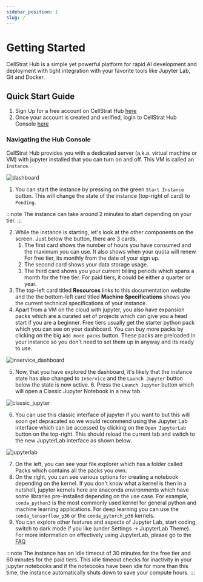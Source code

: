 ```yaml
---
sidebar_position: 1
slug: /
---
```


# Getting Started

CellStrat Hub is a simple yet powerful platform for rapid AI development and deployment with tight integration with your favorite tools like Jupyter Lab, Git and Docker.

## Quick Start Guide

1. Sign Up for a free account on CellStrat Hub [here](https://cellstrathub.com/sign-up)
2. Once your account is created and verified, login to CellStrat Hub Console [here](https://console.cellstrathub.com/)

### Navigating the Hub Console

CellStrat Hub provides you with a dedicated server (a.k.a. virtual machine or VM) with jupyter installed that you can turn on and off. This VM is called an `Instance`.

![dashboard](/img/dashboard.jpg)

1. You can start the instance by pressing on the green `Start Instance` button. This will change the state of the instance (top-right of card) to `Pending`.

:::note
The instance can take around 2 minutes to start depending on your tier.
:::

2. While the instance is starting, let's look at the other components on the screen. Just below the button, there are 3 cards,
   1. The first card shows the number of hours you have consumed and the maximum you can use. It also shows when your quota will renew. For free tier, its monthly from the date of your sign up.
   2. The second card shows your data storage usage.
   3. The third card shows you your current billing periods which spans a month for the free tier. For paid tiers, it could be either a quarter or year.
3. The top-left card titled **Resources** links to this documentation website and the the bottom-left card titled **Machine Specifications** shows you the current technical specifications of your instance.
4. Apart from a VM on the cloud with jupyter, you also have expansion packs which are a curated set of projects which can give you a head start if you are a beginner. Free tiers usually get the starter python pack which you can see on your dashboard. You can buy more packs by clicking on the big `Add more packs` button. These packs are preloaded in your instance so you don't need to set them up in anyway and its ready to use.

![inservice_dashboard](/img/inservice_dashboard.jpg)

5. Now, that you have explored the dashboard, it's likely that the instance state has also changed to `InService` and the `Launch Jupyter` button below the state is now active. 6. Press the `Launch Jupyter` button which will open a Classic Jupyter Notebook in a new tab.

![classic_jupyter](/img/classic_jupyter.jpg)

6. You can use this classic interface of jupyter if you want to but this will soon get depracated so we would recommend using the Jupyter Lab interface which can be accessed by clicking on the `Open JupyterLab` button on the top-right. This should reload the current tab and switch to the new JupyterLab interface as shown below.

![jupyterlab](/img/jupyterlab.jpg)

7. On the left, you can see your file explorer which has a folder called Packs which contains all the packs you own.
8. On the right, you can see various options for creating a notebook depending on the kernel. If you don't know what a kernel is then in a nutshell, jupyter kernels here are anaconda environments which have some libraries pre-installed depending on the use case. For example, `conda_python3` is the most commonly used kernel for general python and machine learning applications. For deep learning you can use the `conda_tensorflow_p36` or the `conda_pytorch_p36` kernels.
9. You can explore other features and aspects of Jupyter Lab, start coding, switch to dark mode if you like (under Settings -> JupyterLab Theme). For more information on effectively using JupyterLab, please go to the [FAQ](/faq)

:::note
The instance has an Idle timeout of 30 minutes for the free tier and 60 minutes for the paid tiers. This idle timeout checks for inactivity in your jupyter notebooks and if the notebooks have been idle for more than this time, the instance automatically shuts down to save your compute hours.
:::
